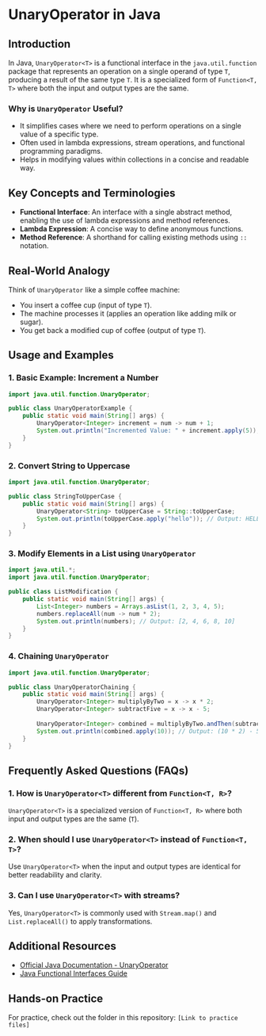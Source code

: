# UnaryOperator in Java

## Introduction

In Java, `UnaryOperator<T>` is a functional interface in the `java.util.function` package that represents an operation on a single operand of type `T`, producing a result of the same type `T`. It is a specialized form of `Function<T, T>` where both the input and output types are the same.

### Why is `UnaryOperator` Useful?
- It simplifies cases where we need to perform operations on a single value of a specific type.
- Often used in lambda expressions, stream operations, and functional programming paradigms.
- Helps in modifying values within collections in a concise and readable way.

## Key Concepts and Terminologies

- **Functional Interface**: An interface with a single abstract method, enabling the use of lambda expressions and method references.
- **Lambda Expression**: A concise way to define anonymous functions.
- **Method Reference**: A shorthand for calling existing methods using `::` notation.

## Real-World Analogy

Think of `UnaryOperator` like a simple coffee machine:
- You insert a coffee cup (input of type `T`).
- The machine processes it (applies an operation like adding milk or sugar).
- You get back a modified cup of coffee (output of type `T`).

## Usage and Examples

### 1. Basic Example: Increment a Number
```java
import java.util.function.UnaryOperator;

public class UnaryOperatorExample {
    public static void main(String[] args) {
        UnaryOperator<Integer> increment = num -> num + 1;
        System.out.println("Incremented Value: " + increment.apply(5)); // Output: 6
    }
}
```

### 2. Convert String to Uppercase
```java
import java.util.function.UnaryOperator;

public class StringToUpperCase {
    public static void main(String[] args) {
        UnaryOperator<String> toUpperCase = String::toUpperCase;
        System.out.println(toUpperCase.apply("hello")); // Output: HELLO
    }
}
```

### 3. Modify Elements in a List using `UnaryOperator`
```java
import java.util.*;
import java.util.function.UnaryOperator;

public class ListModification {
    public static void main(String[] args) {
        List<Integer> numbers = Arrays.asList(1, 2, 3, 4, 5);
        numbers.replaceAll(num -> num * 2);
        System.out.println(numbers); // Output: [2, 4, 6, 8, 10]
    }
}
```

### 4. Chaining `UnaryOperator`
```java
import java.util.function.UnaryOperator;

public class UnaryOperatorChaining {
    public static void main(String[] args) {
        UnaryOperator<Integer> multiplyByTwo = x -> x * 2;
        UnaryOperator<Integer> subtractFive = x -> x - 5;
        
        UnaryOperator<Integer> combined = multiplyByTwo.andThen(subtractFive);
        System.out.println(combined.apply(10)); // Output: (10 * 2) - 5 = 15
    }
}
```

## Frequently Asked Questions (FAQs)

### 1. How is `UnaryOperator<T>` different from `Function<T, R>`?
`UnaryOperator<T>` is a specialized version of `Function<T, R>` where both input and output types are the same (`T`).

### 2. When should I use `UnaryOperator<T>` instead of `Function<T, T>`?
Use `UnaryOperator<T>` when the input and output types are identical for better readability and clarity.

### 3. Can I use `UnaryOperator<T>` with streams?
Yes, `UnaryOperator<T>` is commonly used with `Stream.map()` and `List.replaceAll()` to apply transformations.

## Additional Resources
- [Official Java Documentation - UnaryOperator](https://docs.oracle.com/en/java/javase/11/docs/api/java.base/java/util/function/UnaryOperator.html)
- [Java Functional Interfaces Guide](https://docs.oracle.com/javase/tutorial/java/javaOO/lambdaexpressions.html)

## Hands-on Practice
For practice, check out the folder in this repository: `[Link to practice files]`